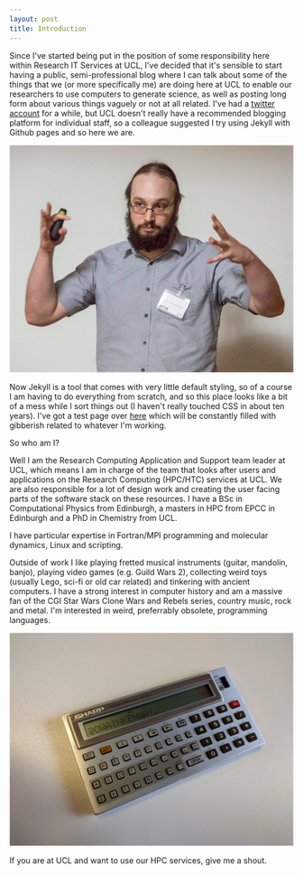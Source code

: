```yaml
---
layout: post
title: Introduction
---
```


Since I've started being put in the position of some responsibility here within Research IT Services at UCL, I've decided that it's sensible to start having a public, semi-professional blog where I can talk about some of the things that we (or more specifically me) are doing here at UCL to enable our researchers to use computers to generate science, as well as posting long form about various things vaguely or not at all related.  I've had a [twitter account](https://twitter.com/owainkenway) for a while, but UCL doesn't really have a recommended blogging platform for individual staff, so a colleague suggested I try using Jekyll with Github pages and so here we are.

![Me describing how big HPC is.](images/meee.png)

Now Jekyll is a tool that comes with very little default styling, so of a course I am having to do everything from scratch, and so this place looks like a bit of a mess while I sort things out (I haven't really touched CSS in about ten years).  I've got a test page over [here](2016/06/17/Scratch.html) which will be constantly filled with gibberish related to whatever I'm working.

So who am I?

Well I am the Research Computing Application and Support team leader at UCL, which means I am in charge of the team that looks after users and applications on the Research Computing (HPC/HTC) services at UCL.  We are also responsible for a lot of design work and creating the user facing parts of the software stack on these resources.  I have a BSc in Computational Physics from Edinburgh, a masters in HPC from EPCC in Edinburgh and a PhD in Chemistry from UCL.

I have particular expertise in Fortran/MPI programming and molecular dynamics, Linux and scripting.

Outside of work I like playing fretted musical instruments (guitar, mandolin, banjo), playing video games (e.g. Guild Wars 2), collecting weird toys (usually Lego, sci-fi or old car related) and tinkering with ancient computers.  I have a strong interest in computer history and am a massive fan of the CGI Star Wars Clone Wars and Rebels series, country music, rock and metal.  I'm interested in weird, preferrably obsolete, programming languages.

![My pocket computer.](images/sharp.png)

If you are at UCL and want to use our HPC services, give me a shout.
